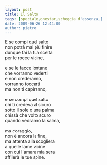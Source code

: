 ```yaml
---
layout: post
title: Il Salto
tags: [speciale,onestar,scheggia d'essenza,]
date: 2009-06-26 12:44:00
author: pietro
---
```

E se compi quel salto<br/>non potrà mai più finire<br/>dunque fai la tua scelta<br/>per le rocce vicine,<br/><br/>e se le facce lontane<br/>che vorranno vederti<br/>e non crederanno,<br/>vorranno toccarti<br/>ma non ti capiranno,<br/><br/>e se compi quel salto<br/>chi ti credeva al sicuro<br/>sotto il sole o una palma<br/>chissà che volto scuro<br/>quando vedranno la salma,<br/><br/>ma coraggio,<br/>non è ancora la fine,<br/>ma attenta alla scogliera<br/>a quelle lame vicine<br/>con cui l'amara mia sera<br/>affilerà le tue spine.
